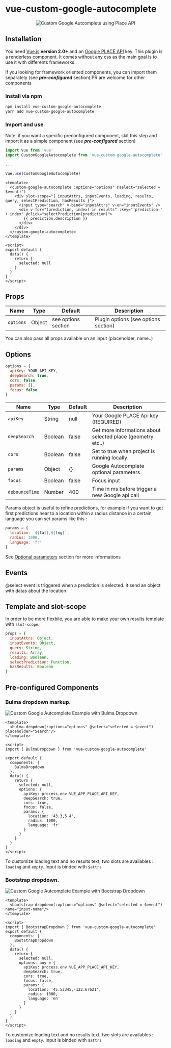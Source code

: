 # vue-custom-google-autocomplete

<p align="center">
  <img src="./img/vue-custom-google-autocomplete.png" alt="Custom Google Autcomplete using Place API">
</p>

## Installation

You need [Vue.js](https://vuejs.org/) **version 2.0+** and an [Google PLACE API](https://developers.google.com/places/web-service/get-api-key) key. This plugin is a renderless component. It comes without any css as the main goal is to use it with differents frameworks.

If you looking for framework oriented components, you can import them separately (see ***pre-configured*** section)
PR are welcome for other components

### Install via npm

```bash
npm install vue-custom-google-autocomplete
yarn add vue-custom-google-autocomplete
```

### Import and use

Note: if you want a specific preconfigured component, skit this step and import it as a simple component (see ***pre-configured*** section)

```javascript
import Vue from 'vue'
import CustomGoogleAutocomplete from 'vue-custom-google-autocomplete'

...

Vue.use(CustomGoogleAutocomplete)
```

```vue
<template>
  <custom-google-autocomplete :options="options" @select="selected = $event)")
    <div slot-scope="{ inputAttrs, inputEvents, loading, results, query, selectPrediction, hasResults }">
      <input type="search" v-bind="inputAttrs" v-on="inputEvents" />
      <div v-for="(prediction, index) in results" :key="'prediction-' + index" @click="selectPrediction(prediction)">
        {{ prediction.description }}
      </div>
    </div>
  </custom-google-autocomplete>
</template>

<script>
export default {
  data() {
    return {
      selected: null
    }
  }
}
</script>
```



## Props

| Name          | Type    | Default                                         | Description                                            |
|---------------|---------|-------------------------------------------------|--------------------------------------------------------|
| `options`     | Object  | see options section                             | Plugin options (see options section)                   |

You can also pass all props available on an input (placeholder, name..)

## Options

```javascript
options = {
  apiKey: YOUR_API_KEY,
  deepSearch: true,
  cors: false,
  params: {},
  focus: false
}
```

| Name                 | Type    | Default                      | Description                                                            |
|----------------------|---------|------------------------------|------------------------------------------------------------------------|
| `apiKey`             | String  | null                         | Your Google PLACE Api key (REQUIRED)                                   |
| `deepSearch`         | Boolean | false                        | Get more informations about selected place (geometry etc..)            |
| `cors`               | Boolean | false                        | Set to true when project is running locally                            |
| `params`             | Object  | {}                           | Google Autocomplete optional parameters                                |
| `focus`              | Boolean | false                        | Focus input                                                            |
| `debounceTime`       | Number  | 400                          | Time in ms before trigger a new Google api call                        |

Params object is useful to refine predictions, for example if you want to get first predictions near to a location within a radius distance in a certain language you can set params like this :

```javascript
params = {
  location: `${lat},${lng}`,
  radius: 1000,
  language: 'fr'
}
```
See [Optional parameters](https://developers.google.com/places/web-service/autocomplete) section for more informations

## Events

@select event is triggered when a prediction is selected. It send an object with datas about the location

## Template and slot-scope

In order to be more flexbile, you are able to make your own results template with `slot-scope`.

```javascript
props = {
  inputAttrs: Object,
  inputEvents: Object,
  query: String,
  results: Array,
  loading: Boolean,
  selectPrediction: Function,
  hasResults: Boolean
}
```

## Pre-configured Components


### Bulma dropdown markup.

<img src="./img/example-bulma-dropdown.gif" alt="Custom Google Autcomplete Example with Bulma Dropdown">

```vue
<template>
  <bulma-dropdown(:options="options" @select="selected = $event") placeholder="Search"/>
</template>

<script>
import { BulmaDropdown } from 'vue-custom-google-autocomplete'

export default {
  components: {
    BulmaDropdown
  },
  data() {
    return {
      selected: null,
      options: {
        apiKey: process.env.VUE_APP_PLACE_API_KEY,
        deepSearch: true,
        cors: true,
        focus: false,
        params: {
          location: '43.3,5.4',
          radius: 1000,
          language: 'fr'
        }
      }
    }
  }
}
</script>
```

To customize loading text and no results text, two slots are availables : `loading` and `empty`.
Input is binded with `$attrs`


### Bootstrap dropdown.

<img src="./img/example-bootstrap.png" alt="Custom Google Autcomplete Example with Bootstrap Dropdown">

```vue
<template>
  <bootstrap-dropdown(:options="options" @select="selected = $event") name="input-name"/>
</template>

<script>
import { BootstrapDropdown } from 'vue-custom-google-autocomplete'
export default {
  components: {
    BootstrapDropdown
  },
  data() {
    return {
      selected: null,
      options: any = {
        apiKey: process.env.VUE_APP_PLACE_API_KEY,
        deepSearch: true,
        cors: true,
        focus: false,
        params: {
          location: '45.52345,-122.67621',
          radius: 1000,
          language: 'en'
        }
      }
    }
  }
}
</script>
```

To customize loading text and no results text, two slots are availables : `loading` and `empty`.
Input is binded with `$attrs`

